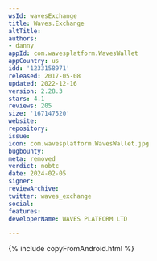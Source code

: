 ```yaml
---
wsId: wavesExchange
title: Waves.Exchange
altTitle: 
authors:
- danny
appId: com.wavesplatform.WavesWallet
appCountry: us
idd: '1233158971'
released: 2017-05-08
updated: 2022-12-16
version: 2.28.3
stars: 4.1
reviews: 205
size: '167147520'
website: 
repository: 
issue: 
icon: com.wavesplatform.WavesWallet.jpg
bugbounty: 
meta: removed
verdict: nobtc
date: 2024-02-05
signer: 
reviewArchive: 
twitter: waves_exchange
social: 
features: 
developerName: WAVES PLATFORM LTD

---
```


{% include copyFromAndroid.html %}
